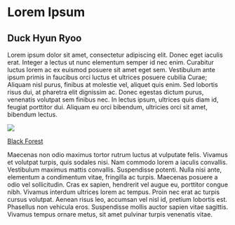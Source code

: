 # Lorem Ipsum
## Duck Hyun Ryoo


Lorem ipsum dolor sit amet, consectetur adipiscing elit. Donec eget iaculis erat. Integer a lectus ut nunc elementum semper id nec enim. Curabitur luctus lorem ac ex euismod posuere sit amet eget sem. Vestibulum ante ipsum primis in faucibus orci luctus et ultrices posuere cubilia Curae; Aliquam nisl purus, finibus at molestie vel, aliquet quis enim. Sed lobortis risus dui, at pharetra elit dignissim ac. Donec egestas dictum purus, venenatis volutpat sem finibus nec. In lectus ipsum, ultrices quis diam id, feugiat porttitor dui. Aliquam eu orci bibendum, ultricies orci sit amet, bibendum lectus.

![](images/mountains-clouds-forest-fog.jpg)

[Black Forest](https://en.wikipedia.org/wiki/Black_Forest)

Maecenas non odio maximus tortor rutrum luctus at vulputate felis. Vivamus et volutpat turpis, quis sodales nisi. Nam commodo lorem a iaculis convallis. Vestibulum maximus mattis convallis. Suspendisse potenti. Nulla nisi ante, elementum a condimentum vitae, fringilla ac turpis. Maecenas posuere a odio vel sollicitudin. Cras ex sapien, hendrerit vel augue eu, porttitor congue nibh. Vivamus interdum ultrices lorem ac tempus. Proin nec erat ac turpis cursus volutpat. Aenean risus leo, accumsan vel nisl id, pretium lobortis est. Phasellus non vehicula eros. Suspendisse mollis auctor sapien vitae sagittis. Vivamus tempus ornare metus, sit amet pulvinar turpis venenatis vitae.

